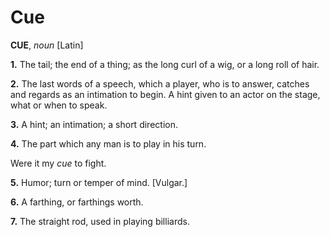 # Cue

**CUE**, _noun_ \[Latin\]

**1.** The tail; the end of a thing; as the long curl of a wig, or a long roll of hair.

**2.** The last words of a speech, which a player, who is to answer, catches and regards as an intimation to begin. A hint given to an actor on the stage, what or when to speak.

**3.** A hint; an intimation; a short direction.

**4.** The part which any man is to play in his turn.

Were it my _cue_ to fight.

**5.** Humor; turn or temper of mind. \[Vulgar.\]

**6.** A farthing, or farthings worth.

**7.** The straight rod, used in playing billiards.